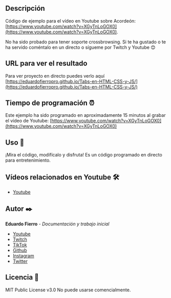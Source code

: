 ## Descripción
Código de ejemplo para el vídeo en Youtube sobre Acordeón: [https://www.youtube.com/watch?v=XGyTnLoGOX0](https://www.youtube.com/watch?v=XGyTnLoGOX0).

No ha sido probado para tener soporte crossbrowsing.
Si te ha gustado o te ha servido coméntalo en un directo o sígueme por Twitch y Youtube 😊

## URL para ver el resultado
Para ver proyecto en directo puedes verlo aquí [https://eduardofierropro.github.io/Tabs-en-HTML-CSS-y-JS/](https://eduardofierropro.github.io/Tabs-en-HTML-CSS-y-JS/)

## Tiempo de programación ⏰
Este ejemplo ha sido programado en aproximadamente 15 minutos al grabar el vídeo de Youtube: [https://www.youtube.com/watch?v=XGyTnLoGOX0](https://www.youtube.com/watch?v=XGyTnLoGOX0)

## Uso 🚀
¡Mira el código, modifícalo y disfruta!
Es un código programado en directo para entretenimiento.

## Vídeos relacionados en Youtube 🛠️

* [Youtube](https://www.youtube.com/watch?v=XGyTnLoGOX0)


## Autor ✒️
**Eduardo Fierro** - *Documentación y trabajo inicial*
* [Youtube](https://youtube.com/EduardoFierroPro)
* [Twitch](https://twitch.tv/eduardofierropro)
* [TikTok](https://www.tiktok.com/@eduardofierro.pro?)
* [Github](https://github.com/eduardofierropro)
* [Instagram](https://instagram.com/eduardofierro.pro)
* [Twitter](https://twitter.com/edfierropro)

## Licencia 📄
MIT Public License v3.0
No puede usarse comencialmente.